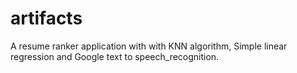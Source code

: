# artifacts
A resume ranker application with with KNN algorithm, Simple linear regression and Google text to speech_recognition.
